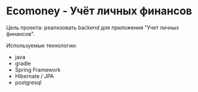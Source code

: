 # Ecomoney - Учёт личных финансов

Цель проекта: реализовать backend для приложения "Учет личных финансов".

Используемые технологии:
- java
- gradle
- Spring Framework
- Hibernate / JPA
- postgresql





